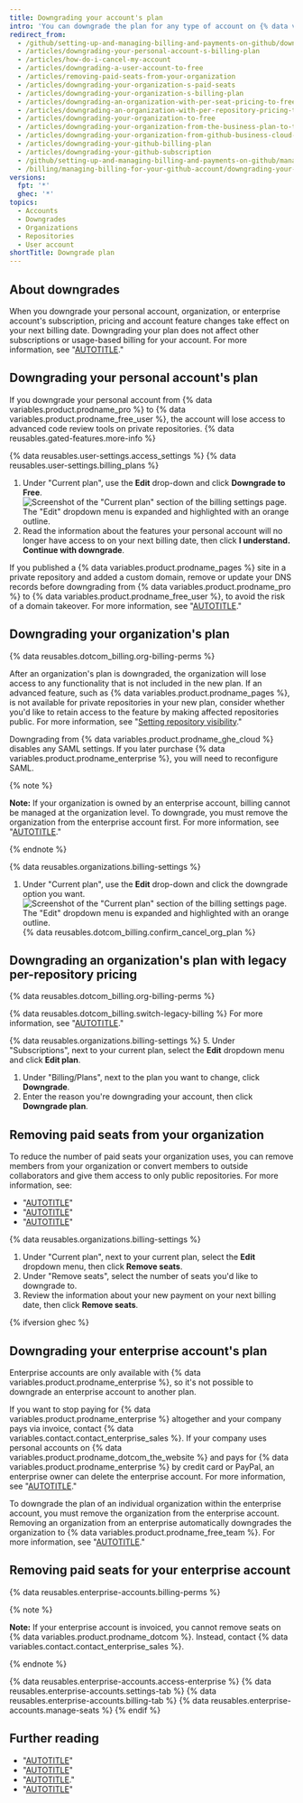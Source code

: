 ```yaml
---
title: Downgrading your account's plan
intro: 'You can downgrade the plan for any type of account on {% data variables.product.prodname_dotcom %} at any time.'
redirect_from:
  - /github/setting-up-and-managing-billing-and-payments-on-github/downgrading-your-github-subscription
  - /articles/downgrading-your-personal-account-s-billing-plan
  - /articles/how-do-i-cancel-my-account
  - /articles/downgrading-a-user-account-to-free
  - /articles/removing-paid-seats-from-your-organization
  - /articles/downgrading-your-organization-s-paid-seats
  - /articles/downgrading-your-organization-s-billing-plan
  - /articles/downgrading-an-organization-with-per-seat-pricing-to-free
  - /articles/downgrading-an-organization-with-per-repository-pricing-to-free
  - /articles/downgrading-your-organization-to-free
  - /articles/downgrading-your-organization-from-the-business-plan-to-the-team-plan
  - /articles/downgrading-your-organization-from-github-business-cloud-to-the-team-plan
  - /articles/downgrading-your-github-billing-plan
  - /articles/downgrading-your-github-subscription
  - /github/setting-up-and-managing-billing-and-payments-on-github/managing-billing-for-your-github-account/downgrading-your-github-subscription
  - /billing/managing-billing-for-your-github-account/downgrading-your-github-subscription
versions:
  fpt: '*'
  ghec: '*'
topics:
  - Accounts
  - Downgrades
  - Organizations
  - Repositories
  - User account
shortTitle: Downgrade plan
---
```


## About downgrades

When you downgrade your personal account, organization, or enterprise account's subscription, pricing and account feature changes take effect on your next billing date. Downgrading your plan does not affect other subscriptions or usage-based billing for your account. For more information, see "[AUTOTITLE](/articles/how-does-upgrading-or-downgrading-affect-the-billing-process)."

## Downgrading your personal account's plan

If you downgrade your personal account from {% data variables.product.prodname_pro %} to {% data variables.product.prodname_free_user %}, the account will lose access to advanced code review tools on private repositories. {% data reusables.gated-features.more-info %}

{% data reusables.user-settings.access_settings %}
{% data reusables.user-settings.billing_plans %}
1. Under "Current plan", use the **Edit** drop-down and click **Downgrade to Free**.
   ![Screenshot of the "Current plan" section of the billing settings page. The "Edit" dropdown menu is expanded and highlighted with an orange outline.](/assets/images/help/billing/downgrade-to-free.png)
1. Read the information about the features your personal account will no longer have access to on your next billing date, then click **I understand. Continue with downgrade**.

If you published a {% data variables.product.prodname_pages %} site in a private repository and added a custom domain, remove or update your DNS records before downgrading from {% data variables.product.prodname_pro %} to {% data variables.product.prodname_free_user %}, to avoid the risk of a domain takeover. For more information, see "[AUTOTITLE](/pages/configuring-a-custom-domain-for-your-github-pages-site/managing-a-custom-domain-for-your-github-pages-site)."

## Downgrading your organization's plan

{% data reusables.dotcom_billing.org-billing-perms %}

After an organization's plan is downgraded, the organization will lose access to any functionality that is not included in the new plan. If an advanced feature, such as {% data variables.product.prodname_pages %}, is not available for private repositories in your new plan, consider whether you'd like to retain access to the feature by making affected repositories public. For more information, see "[Setting repository visibility](/articles/setting-repository-visibility)."

Downgrading from {% data variables.product.prodname_ghe_cloud %} disables any SAML settings. If you later purchase {% data variables.product.prodname_enterprise %}, you will need to reconfigure SAML.

{% note %}

**Note:** If your organization is owned by an enterprise account, billing cannot be managed at the organization level. To downgrade, you must remove the organization from the enterprise account first. For more information, see "[AUTOTITLE](/enterprise-cloud@latest/admin/user-management/managing-organizations-in-your-enterprise/removing-organizations-from-your-enterprise)."

{% endnote %}

{% data reusables.organizations.billing-settings %}
1. Under "Current plan", use the **Edit** drop-down and click the downgrade option you want.
   ![Screenshot of the "Current plan" section of the billing settings page. The "Edit" dropdown menu is expanded and highlighted with an orange outline.](/assets/images/help/billing/downgrade-to-free.png)
{% data reusables.dotcom_billing.confirm_cancel_org_plan %}

## Downgrading an organization's plan with legacy per-repository pricing

{% data reusables.dotcom_billing.org-billing-perms %}

{% data reusables.dotcom_billing.switch-legacy-billing %} For more information, see "[AUTOTITLE](/billing/managing-the-plan-for-your-github-account/upgrading-your-accounts-plan#switching-your-organization-from-per-repository-to-per-user-pricing)."

{% data reusables.organizations.billing-settings %}
5. Under "Subscriptions", next to your current plan, select the **Edit** dropdown menu and click **Edit plan**.
1. Under "Billing/Plans", next to the plan you want to change, click **Downgrade**.
1. Enter the reason you're downgrading your account, then click **Downgrade plan**.

## Removing paid seats from your organization

To reduce the number of paid seats your organization uses, you can remove members from your organization or convert members to outside collaborators and give them access to only public repositories. For more information, see:
* "[AUTOTITLE](/organizations/managing-membership-in-your-organization/removing-a-member-from-your-organization)"
* "[AUTOTITLE](/organizations/managing-user-access-to-your-organizations-repositories/managing-outside-collaborators/converting-an-organization-member-to-an-outside-collaborator)"
* "[AUTOTITLE](/organizations/managing-user-access-to-your-organizations-repositories/managing-repository-roles/managing-an-individuals-access-to-an-organization-repository)"

{% data reusables.organizations.billing-settings %}
1. Under "Current plan", next to your current plan, select the **Edit** dropdown menu, then click **Remove seats**.
1. Under "Remove seats", select the number of seats you'd like to downgrade to.
1. Review the information about your new payment on your next billing date, then click **Remove seats**.

{% ifversion ghec %}

## Downgrading your enterprise account's plan

Enterprise accounts are only available with {% data variables.product.prodname_enterprise %}, so it's not possible to downgrade an enterprise account to another plan.

If you want to stop paying for {% data variables.product.prodname_enterprise %} altogether and your company pays via invoice, contact {% data variables.contact.contact_enterprise_sales %}. If your company uses personal accounts on {% data variables.product.prodname_dotcom_the_website %} and pays for {% data variables.product.prodname_enterprise %} by credit card or PayPal, an enterprise owner can delete the enterprise account. For more information, see "[AUTOTITLE](/admin/managing-your-enterprise-account/deleting-an-enterprise-account)."

To downgrade the plan of an individual organization within the enterprise account, you must remove the organization from the enterprise account. Removing an organization from an enterprise automatically downgrades the organization to {% data variables.product.prodname_free_team %}. For more information, see "[AUTOTITLE](/admin/user-management/managing-organizations-in-your-enterprise/removing-organizations-from-your-enterprise)."

## Removing paid seats for your enterprise account

{% data reusables.enterprise-accounts.billing-perms %}

{% note %}

**Note:** If your enterprise account is invoiced, you cannot remove seats on {% data variables.product.prodname_dotcom %}. Instead, contact {% data variables.contact.contact_enterprise_sales %}.

{% endnote %}

{% data reusables.enterprise-accounts.access-enterprise %}
{% data reusables.enterprise-accounts.settings-tab %}
{% data reusables.enterprise-accounts.billing-tab %}
{% data reusables.enterprise-accounts.manage-seats %}
{% endif %}

## Further reading

* "[AUTOTITLE](/get-started/learning-about-github/githubs-plans)"
* "[AUTOTITLE](/billing/managing-the-plan-for-your-github-account/how-does-upgrading-or-downgrading-affect-the-billing-process)"
* "[AUTOTITLE](/billing/managing-your-github-billing-settings/about-billing-on-github)."
* "[AUTOTITLE](/billing/managing-the-plan-for-your-github-account/about-per-user-pricing)"
